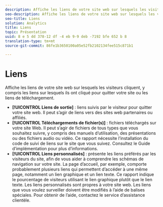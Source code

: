 ```yaml
---
description: Affiche les liens de votre site web sur lesquels les visiteurs cliquent, y compris les liens sur lesquels ils ont cliqué pour quitter votre site ou les liens de téléchargement.
seo-description: Affiche les liens de votre site web sur lesquels les visiteurs cliquent, y compris les liens sur lesquels ils ont cliqué pour quitter votre site ou les liens de téléchargement.
seo-title: Liens
solution: Analytics
title: Liens
topic: Présentation
uuid: 8 e 5 dd 378-12 df -4 eb 9-9 deb -7192 bfe 652 b 8
translation-type: tm+mt
source-git-commit: 86fe1b3650100a05e52fb2102134fee515c871b1

---
```



# Liens

Affiche les liens de votre site web sur lesquels les visiteurs cliquent, y compris les liens sur lesquels ils ont cliqué pour quitter votre site ou les liens de téléchargement.

* **[!UICONTROL Liens de sortie]** : liens suivis par le visiteur pour quitter votre site web. Il peut s’agir de liens vers des sites web partenaires ou affiliés.
* **[!UICONTROL Téléchargements de fichier(s)]** : fichiers téléchargés sur votre site Web. Il peut s’agir de fichiers de tous types que vous souhaitez suivre, y compris des manuels d’utilisation, des présentations ou des fichiers audio ou vidéo. Ce rapport nécessite l’installation du code de suivi de liens sur le site que vous suivez. Consultez le Guide d’implémentation pour plus d’informations.
* **[!UICONTROL Liens personnalisés]** : présente les liens préférés par les visiteurs du site, afin de vous aider à comprendre les schémas de navigation sur votre site. La page d’accueil, par exemple, comporte probablement plusieurs liens qui permettent d’accéder à une même page, notamment un lien graphique et un lien texte. Ce rapport indique le pourcentage de visiteurs utilisant le lien graphique plutôt que le lien texte. Les liens personnalisés sont propres à votre site web. Les liens que vous voulez surveiller doivent être modifiés à l’aide de balises spéciales. Pour obtenir de l’aide, contactez le service d’assistance clientèle.

